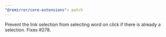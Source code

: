 ```yaml
---
"@remirror/core-extensions": patch
---
```


Prevent the link selection from selecting word on click if there is already a selection. Fixes #278.
